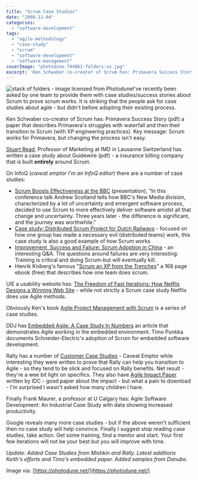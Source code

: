 ```yaml
---
title: "Scrum Case Studies"
date: "2008-11-04"
categories: 
  - "software-development"
tags: 
  - "agile-methodology"
  - "case-study"
  - "scrum"
  - "software-development"
  - "software-management"
coverImage: "photodune-744861-folders-xs.jpg"
excerpt: 'Ken Schwaber co-creator of Scrum has: Primavera Success Story (pdf) a paper that describes'
---
```


![stack of folders - image licensed from Photodune](src/content/blog/scrum-case-studies/images/photodune-744861-folders-xs.jpg)I've recently been asked by one team to provide them with case studies/success stories about Scrum to prove scrum works. It is striking that the people ask for case studies about agile - but didn't before adopting their existing process.

Ken Schwaber co-creator of Scrum has: Primavera Success Story (pdf) a paper that describes Primavera's struggles with waterfall and then their transition to Scrum (with XP engineering practices). Key message: Scrum works for Primavera, but changing the process isn't easy.

[Stuart Read](https://merkleinc.ch/themen-trends), Professor of Marketing at IMD in Lausanne Switzerland has written a case study about Guidewire (pdf) - a insurance billing company that is built **entirely** around Scrum.

On InfoQ (_caveat emptor I'm an InfoQ editor_) there are a number of case studies:

- [Scrum Boosts Effectiveness at the BBC](https://www.infoq.com/presentations/Scrum-bbc-newmedia/) (presentation), "In this conference talk Andrew Scotland tells how BBC's New Media division, characterized by a lot of uncertainty and emergent software process, decided to use Scrum to more effectively deliver software amidst all that change and uncertainty. Three years later - the difference is significant, and the journey was worthwhile."
- [Case study: Distributed Scrum Project for Dutch Railways](https://www.infoq.com/articles/dutch-railway-scrum/) - focused on how one group has made a necessary evil (distributed teams) work, this case study is also a good example of how Scrum works
- [Improvement, Success and Failure: Scrum Adoption in China](https://www.infoq.com/articles/Agile-adoption-study-china/) - an interesting Q&A. The questions around failures are very interesting: Training is critical and doing Scrum-but will eventually kill.
- Henrik Kniberg's famous "[Scrum an XP from the Trenches](https://www.infoq.com/minibooks/scrum-xp-from-the-trenches-2/)" a 168 page ebook (free) that describes how one team does scrum.

UIE a usability website has: [The Freedom of Fast Iterations: How Netflix Designs a Winning Web Site](https://articles.uie.com/fast_iterations/) - while not strictly a Scrum case study Netflix does use Agile methods.

Obviously Ken's book [Agile Project Management with Scrum](https://www.amazon.com/Agile-Project-Management-Microsoft-Professional/dp/073561993X/&tag=notesfromatoo-20) is a series of case studies.

DDJ has [Embedded Agile: A Case Study In Numbers](https://www.drdobbs.com/architecture-and-design/embedded-agile-a-case-study-in-numbers/193501924) an article that demonstrates Agile working in the embedded environment. Timo Punkka documents Schneider-Electric's adoption of Scrum for embedded software development.

Rally has a number of [Customer Case Studies](https://www.broadcom.com/case-studies) \- Caveat Emptor while interesting they were written to prove that Rally can help you transition to Agile - so they tend to be slick and focused on Rally benefits. Net result - they're a wee bit light on specifics. They also have [Agile Impact Paper](https://docs.broadcom.com/doc/idc-marketscape-agile-ppm-vendor-assessment) written by IDC - good paper about the impact - but what a pain to download - I'm surprised I wasn't asked how many children I have.

Finally Frank Maurer, a professor at U Calgary has: Agile Software Development: An Industrial Case Study with data showing increased productivity.

Google reveals many more case studies - but if the above weren't sufficient then no case study will help convince. Finally I suggest stop reading case studies, take action. Get some training, find a mentor and start. Your first few iterations will not be your best but you will improve with time.

_Update: Added Case Studies from Mishkin and Rally. Latest additions Keith's efforts and Timo's embedded paper. Added samples from Danube._

Image via: [https://photodune.net/](https://photodune.net/)
